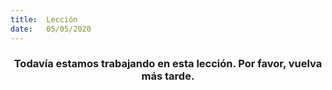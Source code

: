 ```yaml
---
title:  Lección
date:   05/05/2020
---
```


### <center>Todavía estamos trabajando en esta lección. Por favor, vuelva más tarde.</center>